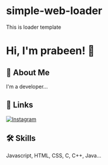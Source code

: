 # simple-web-loader

This is loader template

# Hi, I'm prabeen! 👋


## 🚀 About Me
I'm a developer...


## 🔗 Links
[![Instagram](https://img.shields.io/badge/instagram-171717?style=for-the-badge&logo=instagram&logoColor=white)](https://www.instagram.com/)


## 🛠 Skills
Javascript, HTML, CSS, C, C++, Java...

